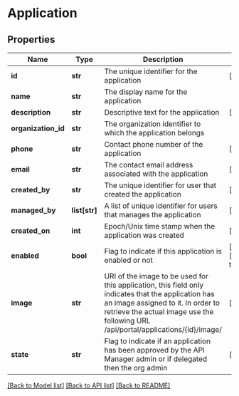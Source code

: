 # Application

## Properties
Name | Type | Description | Notes
------------ | ------------- | ------------- | -------------
**id** | **str** | The unique identifier for the application | [optional] 
**name** | **str** | The display name for the application | 
**description** | **str** | Descriptive text for the application | [optional] 
**organization_id** | **str** | The organization identifier to which the application belongs | 
**phone** | **str** | Contact phone number of the application | [optional] 
**email** | **str** | The contact email address associated with the application | [optional] 
**created_by** | **str** | The unique identifier for user that created the application | [optional] 
**managed_by** | **list[str]** | A list of unique identifier for users that manages the application | [optional] 
**created_on** | **int** | Epoch/Unix time stamp when the application was created | [optional] 
**enabled** | **bool** | Flag to indicate if this application is enabled or not | [optional] [default to False]
**image** | **str** | URI of the image to be used for this application, this field only indicates that the application has an image assigned to it. In order to retrieve the actual image use the following URL /api/portal/applications/{id}/image/ | [optional] 
**state** | **str** | Flag to indicate if an application has been approved by the API Manager admin or if delegated then the org admin | [optional] 

[[Back to Model list]](../README.md#documentation-for-models) [[Back to API list]](../README.md#documentation-for-api-endpoints) [[Back to README]](../README.md)



